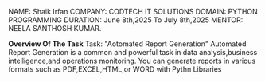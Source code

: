 NAME: Shaik Irfan 
COMPANY: CODTECH IT SOLUTIONS 
DOMAIN: PYTHON PROGRAMMING 
DURATION: June 8th,2025 To July 8th,2025
MENTOR: NEELA SANTHOSH KUMAR.



  **Overview Of The Task**
  Task: "Aotomated Report Generation"
       Automated Report Generation is a common and powerful task in data analysis,business intelligence,and operations monitoring.
       You can generate reports in various formats such as PDF,EXCEL,HTML,or WORD with Pythn Libraries
